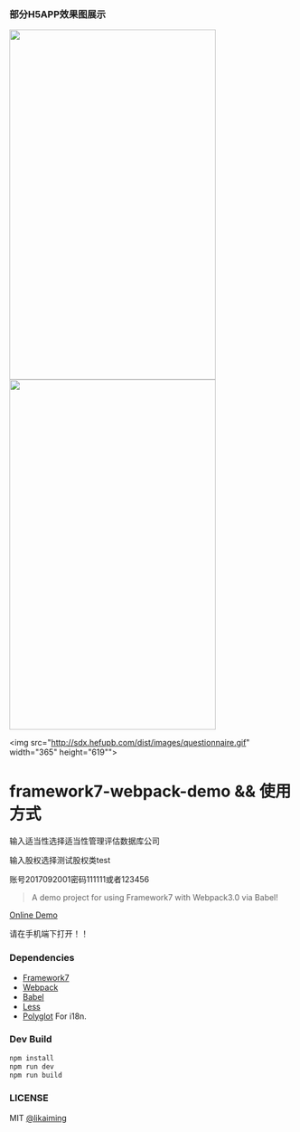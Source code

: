 ### 部分H5APP效果图展示

<img src="http://sdx.hefupb.com/dist/images/sdx_home2.gif" width="365" height="619"/> <img src="http://sdx.hefupb.com/dist/images/sdx_fund.gif" width="365" height="619"/>

                                                            
<img src="http://sdx.hefupb.com/dist/images/questionnaire.gif" width="365" height="619"">

# framework7-webpack-demo && 使用方式
输入适当性选择适当性管理评估数据库公司

输入股权选择测试股权类test

账号2017092001密码111111或者123456
> A demo project for using Framework7 with Webpack3.0 via Babel!

[Online Demo](http://sdx.hefupb.com/dist/#!/page/main.html)

请在手机端下打开！！

### Dependencies

* [Framework7](http://framework7.io/)
* [Webpack](https://webpack.js.org/)
* [Babel](https://babeljs.io/)
* [Less](https://github.com/less/less.js)
* [Polyglot](https://github.com/airbnb/polyglot.js) For i18n.

### Dev Build

```bash
npm install
npm run dev
npm run build
```

### LICENSE

MIT [@likaiming](https://github.com/fxk01/)
